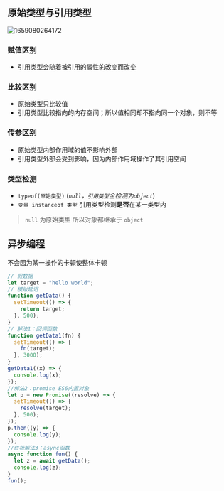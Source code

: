 ## 原始类型与引用类型

![1659080264172](@img/1659080264172.png)

### 赋值区别

- 引用类型会随着被引用的属性的改变而改变

### 比较区别

- 原始类型只比较值
- 引用类型比较指向的内存空间；所以值相同却不指向同一个对象，则不等

### 传参区别

- 原始类型内部作用域的值不影响外部
- 引用类型外部会受到影响，因为内部作用域操作了其引用空间

### 类型检测

- `typeof(原始类型)` (_`null`，`引用类型`全检测为`object`_)
- `变量 instanceof 类型` 引用类型检测**是否**在某一类型内

> `null` 为原始类型
> 所以对象都继承于 `object`

## 异步编程

不会因为某一操作的卡顿使整体卡顿

```js
// 假数据
let target = "hello world";
// 模拟延迟
function getData() {
  setTimeout(() => {
    return target;
  }, 500);
}
// 解法1：回调函数
function getData1(fn) {
  setTimeout(() => {
    fn(target);
  }, 3000);
}
getData1((x) => {
  console.log(x);
});
//解法2：promise ES6内置对象
let p = new Promise((resolve) => {
  setTimeout(() => {
    resolve(target);
  }, 500);
});
p.then((y) => {
  console.log(y);
});
//终极解法3：async函数
async function fun() {
  let z = await getData();
  console.log(z);
}
fun();
```
